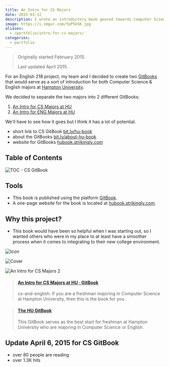 ```yaml
---
title: An Intro for CS Majors
date: 2015-03-12
description: I wrote an introductory book geared towards Computer Science majors at Hampton University. 📘
image: https://i.imgur.com/YpP5kSK.jpg
aliases:
  - /portfolio/intro-for-cs-majors/
categories:
  - portfolio
---
```


> Originally started February 2015.
>
> Last updated April 2015.

For an English 218 project, my team and I decided to create two [GitBooks](https://gitbook.com) that would serve as a sort of introduction for both Computer Science & English majors at [Hampton University](https://hamptonu.edu).

We decided to separate the two majors into 2 different GitBooks:

1.  [An Intro for CS Majors at HU](https://bit.ly/hu-book)
2.  [An Intro for ENG Majors at HU](https://www.gitbook.com/book/fvcproductions/an-intro-for-eng-majors-at-hu)

We'll have to see how it goes but I think it has a lot of potential.

- short link to CS GitBook [bit.ly/hu-book](https://bit.ly/hu-book)
- about the GitBooks [bit.ly/about-hu-book](https://bit.ly/about-hu-book)
- website for GitBooks [hubook.strikingly.com](https://hubook.strikingly.com/)

## Table of Contents

![TOC - CS GitBook](https://i.imgur.com/eGShOpP.png)

## Tools

- This book is published using the platform [GitBook](https://bit.ly/hu-book).
- A one-page website for the book is located at [hubook.strikingly.com](https://hubook.strikingly.com/).

## Why this project?

- This book would have been so helpful when I was starting out, so I wanted others who were in my place to at least have a smoother process when it comes to integrating to their new college environment.

![Icon](https://i.imgur.com/kENWuAq.jpg)

![Cover](https://i.imgur.com/YpP5kSK.jpg)

![An Intro for CS Majors 2](https://i.imgur.com/gqOgpkk.jpg)

<blockquote class="embedly-card"><h4><a href="https://bit.ly/hu-book">An Intro for CS Majors at HU · GitBook</a></h4><p>cs-and-english: If you are a freshman majoring in Computer Science at Hampton University, then this is the book for you.</p></blockquote>
<script async src="//cdn.embedly.com/widgets/platform.js" charset="UTF-8"></script>

<blockquote class="embedly-card"><h4><a href="https://hubook.strikingly.com/">The HU GitBook</a></h4><p>This GitBook serves as the best start for freshman at Hampton University who are majoring in Computer Science or English.</p></blockquote>
<script async src="//cdn.embedly.com/widgets/platform.js" charset="UTF-8"></script>

## Update April 6, 2015 for CS GitBook

- over 80 people are reading
- over 1.3K hits
